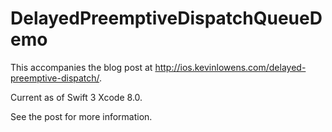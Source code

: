 # DelayedPreemptiveDispatchQueueDemo

This accompanies the blog post at http://ios.kevinlowens.com/delayed-preemptive-dispatch/.

Current as of Swift 3 Xcode 8.0.

See the post for more information.
